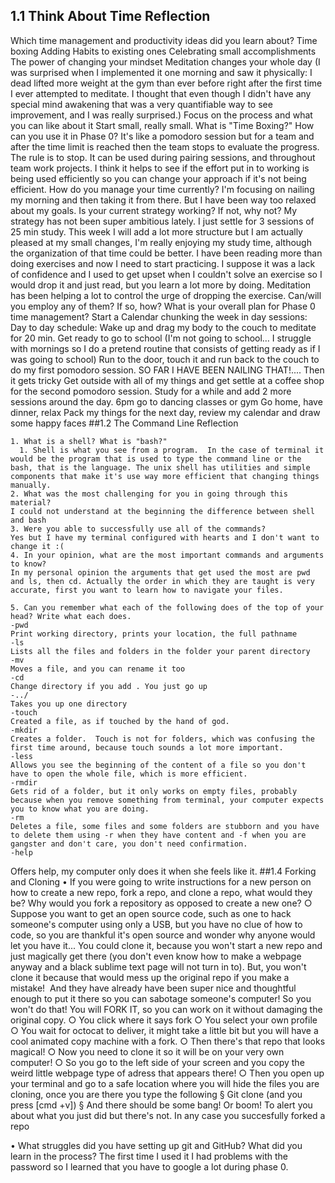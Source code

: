 ## 1.1 Think About Time Reflection
Which time management and productivity ideas did you learn about?
Time boxing
Adding Habits to existing ones
Celebrating small accomplishments
The power of changing your mindset
Meditation changes your whole day (I was surprised when I implemented it one morning and saw it physically: I dead lifted more weight at the gym than ever before right after the first time I ever attempted to meditate. I thought that even though I didn't have any special mind awakening that was a very quantifiable way to see improvement, and I was really surprised.)
Focus on the process and what you can like about it
Start small, really small.
What is "Time Boxing?" How can you use it in Phase 0?
It's like a pomodoro session but for a team and after the time limit is reached then the team stops to evaluate the progress. The rule is to stop.
It can be used during pairing sessions, and throughout team work projects. I think it helps to see if the effort put in to working is being used efficiently so you can change your approach if it's not being efficient.
How do you manage your time currently?
I'm focusing on nailing my morning and then taking it from there. But I have been way too relaxed about my goals.
Is your current strategy working? If not, why not?
My strategy has not been super ambitious lately. I just settle for 3 sessions of 25 min study. This week I will add a lot more structure but I am actually pleased at my small changes, I'm really enjoying my study time, although the organization of that time could be better. I have been reading more than doing exercises and now I need to start practicing. I suppose it was a lack of confidence and I used to get upset when I couldn't solve an exercise so I would drop it and just read, but you learn a lot more by doing. Meditation has been helping a lot to control the urge of dropping the exercise.
Can/will you employ any of them? If so, how?
What is your overall plan for Phase 0 time management?
Start a Calendar chunking the week in day sessions:
Day to day schedule:
Wake up and drag my body to the couch to meditate for 20 min.
Get ready to go to school (I'm not going to school… I struggle with mornings so I do a pretend routine that consists of getting ready as if I was going to school)
Run to the door, touch it and run back to the couch to do my first pomodoro session.
SO FAR I HAVE BEEN NAILING THAT!.... Then it gets tricky
Get outside with all of my things and get settle at a coffee shop for the second pomodoro session.
Study for a while and add 2 more sessions around the day.
6pm go to dancing classes or gym
Go home, have dinner, relax
Pack my things for the next day, review my calendar and draw some happy faces
##1.2 The Command Line Reflection

    1. What is a shell? What is "bash?"
      1. Shell is what you see from a program.  In the case of terminal it would be the program that is used to type the command line or the bash, that is the language. The unix shell has utilities and simple components that make it's use way more efficient that changing things manually. 
    2. What was the most challenging for you in going through this material?
    I could not understand at the beginning the difference between shell and bash
    3. Were you able to successfully use all of the commands?
    Yes but I have my terminal configured with hearts and I don't want to change it :(
    4. In your opinion, what are the most important commands and arguments to know?
    In my personal opinion the arguments that get used the most are pwd and ls, then cd. Actually the order in which they are taught is very accurate, first you want to learn how to navigate your files.
     
    5. Can you remember what each of the following does of the top of your head? Write what each does.
    -pwd
    Print working directory, prints your location, the full pathname
    -ls
    Lists all the files and folders in the folder your parent directory
    -mv
    Moves a file, and you can rename it too
    -cd
    Change directory if you add . You just go up
    -../
    Takes you up one directory
    -touch
    Created a file, as if touched by the hand of god.
    -mkdir
    Creates a folder.  Touch is not for folders, which was confusing the first time around, because touch sounds a lot more important.
    -less
    Allows you see the beginning of the content of a file so you don't have to open the whole file, which is more efficient.
    -rmdir
    Gets rid of a folder, but it only works on empty files, probably because when you remove something from terminal, your computer expects you to know what you are doing.
    -rm
    Deletes a file, some files and some folders are stubborn and you have to delete them using -r when they have content and -f when you are gangster and don't care, you don't need confirmation.
    -help
Offers help, my computer only does it when she feels like it.
##1.4 Forking and Cloning • If you were going to write instructions for a new person on how to create a new repo, fork a repo, and clone a repo, what would they be? Why would you fork a repository as opposed to create a new one?
  ○ Suppose you want to get an open source code, such as one to hack someone's computer using only a USB, but you have no clue of how to code, so you are thankful it's open source and wonder why anyone would let you have it...
  You could clone it, because you won't start a new repo and just magically get there (you don't even know how to make a webpage anyway and a black sublime text page will not turn in to). But, you won't clone it because that would mess up the original repo if you make a mistake!  And they have already have been super nice and thoughtful enough to put it there so you can sabotage someone's computer! So you won't do that! You will FORK IT, so you can work on it without damaging the original copy.
  ○ You click where it says fork
  ○ You select your own profile
  ○ You wait for octocat to deliver, it might take a little bit but you will have a cool animated copy machine with a fork.
  ○ Then there's that repo that looks magical!
  ○ Now you need to clone it so it will be on your very own computer!
    ○ So you go to the left side of your screen and you copy the weird little webpage type of adress that appears there!
    ○ Then you open up your terminal and go to a safe location where you will hide the files you are cloning, once you are there you type the following
      § Git clone (and you press [cmd +v])
      § And there should be some bang! Or boom! To alert you about what you just did but there's not. In any case you succesfully forked a repo

• What struggles did you have setting up git and GitHub? What did you learn in the process?
  The first time I used it I had problems with the password so I learned that you have to google a lot during phase 0.
